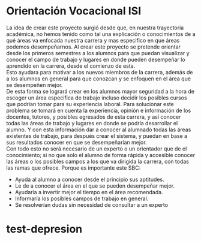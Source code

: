 # Orientación Vocacional ISI

La idea de crear este proyecto surgió desde que, en nuestra trayectoria académica, no hemos tenido 
como tal una explicación o conocimientos de a qué áreas va enfocada nuestra carrera y mas especifico 
en que áreas podemos desempeñarnos. Al crear este proyecto se pretende orientar desde los primeros 
semestres a los alumnos para que puedan visualizar y conocer el campo de trabajo y lugares en donde 
pueden desempeñar lo aprendido en la carrera, desde el comienzo de esta.<br/>
Esto ayudara para motivar a los nuevos miembros de la carrera, además de a los alumnos en general 
para que conozcan y se enfoquen en el área que se desempeñen mejor.<br/>
De esta forma se logrará crear en los alumnos mayor seguridad a la hora de escoger un área especifica
de trabajo incluso decidir los posibles cursos que podrían tomar para su experiencia laboral.
Para solucionar este problema se tomará en cuenta la experiencia, opinión e información de los 
docentes, tutores, y posibles egresados de esta carrera, y así conocer todas las áreas de trabajo y 
lugares en donde se podría desarrollar el alumno. Y con esta información dar a conocer al alumnado
todas las áreas existentes de trabajo, para después crear el sistema, y puedan en base a sus 
resultados conocer en que se desempeñarían mejor.<br/>
Con todo esto no será necesario de un experto o un orientador que de el conocimiento; si no que solo 
el alumno de forma rápida y accesible conocer las áreas o los posibles campos a los que va dirigida la 
carrera, con todas las ramas que ofrece.
Porque es importante este SBC:
- Ayuda al alumno a conocer desde el principio sus aptitudes.
- Le de a conocer el área en el que se pueden desempeñar mejor.
- Ayudaría a invertir mejor el tiempo en el área recomendada.
- Informaría los posibles campos de trabajo en general.
- Se resolverían dudas sin necesidad de consultar a un experto
# test-depresion
